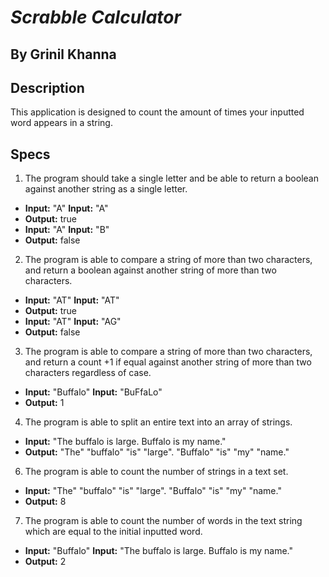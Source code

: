 # __*Scrabble Calculator*__

## By Grinil Khanna

## Description

This application is designed to count the amount of times your inputted word appears in a string.

## Specs

1. The program should take a single letter and be able to return a boolean against another string as a single letter.
  * **Input:** "A" **Input:**  "A"
  * **Output:** true
  * **Input:** "A" **Input:**  "B"
  * **Output:** false

2. The program is able to compare a string of more than two characters, and return a boolean against another string of more than two characters.
  * **Input:** "AT" **Input:**  "AT"
  * **Output:** true
  * **Input:** "AT" **Input:**  "AG"
  * **Output:** false

3. The program is able to compare a string of more than two characters, and return a count +1 if equal against another string of more than two characters regardless of case.
  * **Input:** "Buffalo" **Input:**  "BuFfaLo"
  * **Output:** 1

4. The program is able to split an entire text into an array of strings.
  * **Input:**  "The buffalo is large. Buffalo is my name."
  * **Output:** "The" "buffalo" "is" "large". "Buffalo" "is" "my" "name."

6. The program is able to count the number of strings in a text set.
* **Input:** "The" "buffalo" "is" "large". "Buffalo" "is" "my" "name."
* **Output:** 8

7. The program is able to count the number of words in the text string which are equal to the initial inputted word.
* **Input:** "Buffalo" **Input:**  "The buffalo is large. Buffalo is my name."
* **Output:** 2
